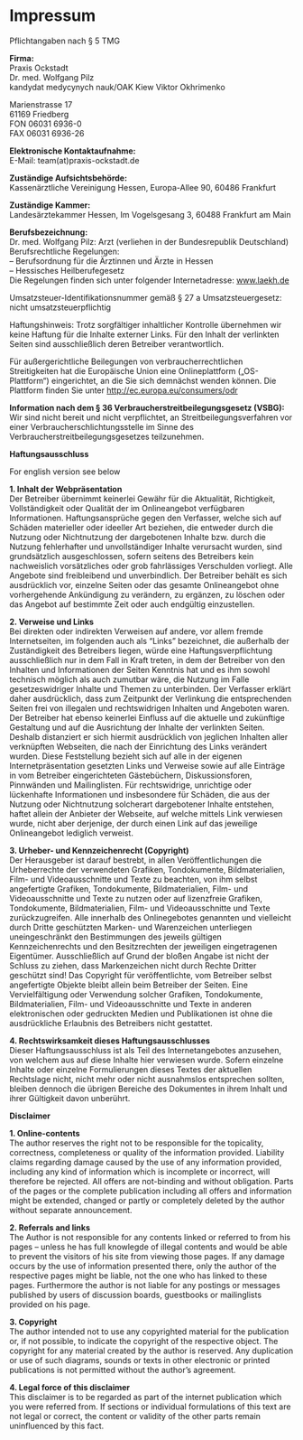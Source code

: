 # Impressum
Pflichtangaben nach § 5 TMG

**Firma:**  
Praxis Ockstadt   
Dr. med. Wolfgang Pilz   
kandydat medycynych nauk/OAK Kiew Viktor Okhrimenko

Marienstrasse 17  
61169 Friedberg  
FON 06031 6936-0  
FAX 06031 6936-26

**Elektronische Kontaktaufnahme:**  
E-Mail: team(at)praxis-ockstadt.de

**Zuständige Aufsichtsbehörde:**  
Kassenärztliche Vereinigung Hessen, Europa-Allee 90, 60486 Frankfurt

**Zuständige Kammer:**  
Landesärztekammer Hessen, Im Vogelsgesang 3, 60488 Frankfurt am Main

**Berufsbezeichnung:**  
Dr. med. Wolfgang Pilz: Arzt (verliehen in der Bundesrepublik Deutschland)  
Berufsrechtliche Regelungen:  
&#8211; Berufsordnung für die Ärztinnen und Ärzte in Hessen  
&#8211; Hessisches Heilberufegesetz  
Die Regelungen finden sich unter folgender Internetadresse: www.laekh.de

Umsatzsteuer-Identifikationsnummer gemäß § 27 a Umsatzsteuergesetz:  
nicht umsatzsteuerpflichtig

Haftungshinweis: Trotz sorgfältiger inhaltlicher Kontrolle übernehmen wir keine Haftung für die Inhalte externer Links. Für den Inhalt der verlinkten Seiten sind ausschließlich deren Betreiber verantwortlich.

Für außergerichtliche Beilegungen von verbraucherrechtlichen Streitigkeiten hat die Europäische Union eine Onlineplattform („OS-Plattform“) eingerichtet, an die Sie sich demnächst wenden können. Die Plattform finden Sie unter <a href="http://ec.europa.eu/consumers/odr" target="_blank">http://ec.europa.eu/consumers/odr</a>

**Information nach dem § 36 Verbraucherstreitbeilegungsgesetz (VSBG):**
Wir sind nicht bereit und nicht verpflichtet, an Streitbeilegungsverfahren vor einer Verbraucherschlichtungsstelle im Sinne des Verbraucherstreitbeilegungsgesetzes teilzunehmen.


**Haftungsausschluss**

For english version see below

**1. Inhalt der Webpräsentation**  
Der Betreiber übernimmt keinerlei Gewähr für die Aktualität, Richtigkeit, Vollständigkeit oder Qualität der im Onlineangebot verfügbaren Informationen. Haftungsansprüche gegen den Verfasser, welche sich auf Schäden materieller oder ideeller Art beziehen, die entweder durch die Nutzung oder Nichtnutzung der dargebotenen Inhalte bzw. durch die Nutzung fehlerhafter und unvollständiger Inhalte verursacht wurden, sind grundsätzlich ausgeschlossen, sofern seitens des Betreibers kein nachweislich vorsätzliches oder grob fahrlässiges Verschulden vorliegt. Alle Angebote sind freibleibend und unverbindlich. Der Betreiber behält es sich ausdrücklich vor, einzelne Seiten oder das gesamte Onlineangebot ohne vorhergehende Ankündigung zu verändern, zu ergänzen, zu löschen oder das Angebot auf bestimmte Zeit oder auch endgültig einzustellen.

**2. Verweise und Links**  
Bei direkten oder indirekten Verweisen auf andere, vor allem fremde Internetseiten, im folgenden auch als &#8220;Links&#8221; bezeichnet, die außerhalb der Zuständigkeit des Betreibers liegen, würde eine Haftungsverpflichtung ausschließlich nur in dem Fall in Kraft treten, in dem der Betreiber von den Inhalten und Informationen der Seiten Kenntnis hat und es ihm sowohl technisch möglich als auch zumutbar wäre, die Nutzung im Falle gesetzeswidriger Inhalte und Themen zu unterbinden. Der Verfasser erklärt daher ausdrücklich, dass zum Zeitpunkt der Verlinkung die entsprechenden Seiten frei von illegalen und rechtswidrigen Inhalten und Angeboten waren. Der Betreiber hat ebenso keinerlei Einfluss auf die aktuelle und zukünftige Gestaltung und auf die Ausrichtung der Inhalte der verlinkten Seiten. Deshalb distanziert er sich hiermit ausdrücklich von jeglichen Inhalten aller verknüpften Webseiten, die nach der Einrichtung des Links verändert wurden. Diese Feststellung bezieht sich auf alle in der eigenen Internetpräsentation gesetzten Links und Verweise sowie auf alle Einträge in vom Betreiber eingerichteten Gästebüchern, Diskussionsforen, Pinnwänden und Mailinglisten. Für rechtswidrige, unrichtige oder lückenhafte Informationen und insbesondere für Schäden, die aus der Nutzung oder Nichtnutzung solcherart dargebotener Inhalte entstehen, haftet allein der Anbieter der Webseite, auf welche mittels Link verwiesen wurde, nicht aber derjenige, der durch einen Link auf das jeweilige Onlineangebot lediglich verweist.

**3. Urheber- und Kennzeichenrecht (Copyright)**  
Der Herausgeber ist darauf bestrebt, in allen Veröffentlichungen die Urheberrechte der verwendeten Grafiken, Tondokumente, Bildmaterialien, Film- und Videoausschnitte und Texte zu beachten, von ihm selbst angefertigte Grafiken, Tondokumente, Bildmaterialien, Film- und Videoausschnitte und Texte zu nutzen oder auf lizenzfreie Grafiken, Tondokumente, Bildmaterialien, Film- und Videoausschnitte und Texte zurückzugreifen. Alle innerhalb des Onlinegebotes genannten und vielleicht durch Dritte geschützten Marken- und Warenzeichen unterliegen uneingeschränkt den Bestimmungen des jeweils gültigen Kennzeichenrechts und den Besitzrechten der jeweiligen eingetragenen Eigentümer. Ausschließlich auf Grund der bloßen Angabe ist nicht der Schluss zu ziehen, dass Markenzeichen nicht durch Rechte Dritter geschützt sind! Das Copyright für veröffentlichte, vom Betreiber selbst angefertigte Objekte bleibt allein beim Betreiber der Seiten. Eine Vervielfältigung oder Verwendung solcher Grafiken, Tondokumente, Bildmaterialien, Film- und Videoausschnitte und Texte in anderen elektronischen oder gedruckten Medien und Publikationen ist ohne die ausdrückliche Erlaubnis des Betreibers nicht gestattet.

**4. Rechtswirksamkeit dieses Haftungsausschlusses**  
Dieser Haftungsausschluss ist als Teil des Internetangebotes anzusehen, von welchem aus auf diese Inhalte hier verwiesen wurde. Sofern einzelne Inhalte oder einzelne Formulierungen dieses Textes der aktuellen Rechtslage nicht, nicht mehr oder nicht ausnahmslos entsprechen sollten, bleiben dennoch die übrigen Bereiche des Dokumentes in ihrem Inhalt und ihrer Gültigkeit davon unberührt.

**Disclaimer**

**1. Online-contents**  
The author reserves the right not to be responsible for the topicality, correctness, completeness or quality of the information provided. Liability claims regarding damage caused by the use of any information provided, including any kind of information which is incomplete or incorrect, will therefore be rejected. All offers are not-binding and without obligation. Parts of the pages or the complete publication including all offers and information might be extended, changed or partly or completely deleted by the author without separate announcement.

**2. Referrals and links**  
The Author is not responsible for any contents linked or referred to from his pages &#8211; unless he has full knowlegde of illegal contents and would be able to prevent the visitors of his site from viewing those pages. If any damage occurs by the use of information presented there, only the author of the respective pages might be liable, not the one who has linked to these pages. Furthermore the author is not liable for any postings or messages published by users of discussion boards, guestbooks or mailinglists provided on his page.

**3. Copyright**  
The author intended not to use any copyrighted material for the publication or, if not possible, to indicate the copyright of the respective object. The copyright for any material created by the author is reserved. Any duplication or use of such diagrams, sounds or texts in other electronic or printed publications is not permitted without the author&#8217;s agreement.

**4. Legal force of this disclaimer**  
This disclaimer is to be regarded as part of the internet publication which you were referred from. If sections or individual formulations of this text are not legal or correct, the content or validity of the other parts remain uninfluenced by this fact.